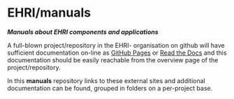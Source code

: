 # EHRI/manuals
***Manuals about EHRI components and applications***

A full-blown project/repository in the EHRI-
organisation on github will have sufficient documentation
on-line as [GitHub Pages](https://pages.github.com/) or
[Read the Docs](https://readthedocs.org/) and this
documentation should be easily reachable from the
overview page of the project/repository.

In this **manuals** repository links to these
external sites and additional documentation can be found,
grouped in folders on a per-project base.  
